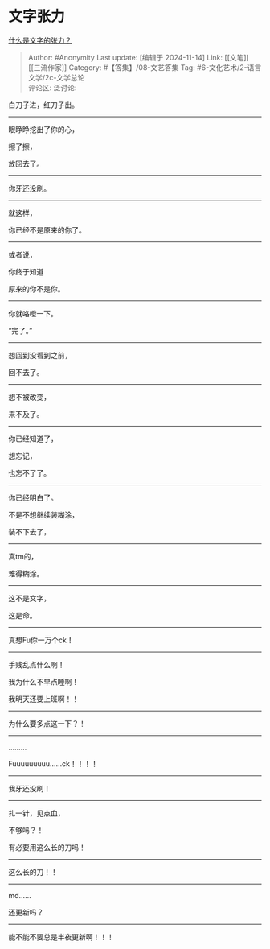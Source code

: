 # 文字张力
[什么是文字的张力？](https://www.zhihu.com/question/20815158/answer/1344519035)

> Author: #Anonymity
> Last update: [编辑于 2024-11-14]
> Link: [[文笔]] [[三流作家]]
> Category: #【答集】/08-文艺答集
> Tag: #6-文化艺术/2-语言文学/2c-文学总论  
> 评论区:
> 泛讨论:

白刀子进，红刀子出。

--------------------

眼睁睁挖出了你的心，

擦了擦，

放回去了。

--------------------

你牙还没刷。

--------------------

就这样，

你已经不是原来的你了。

--------------------

或者说，

你终于知道

原来的你不是你。

--------------------

你就咯噔一下。

“完了。”

--------------------

想回到没看到之前，

回不去了。

--------------------

想不被改变，

来不及了。

--------------------

你已经知道了，

想忘记，

也忘不了了。

--------------------

你已经明白了。

不是不想继续装糊涂，

装不下去了，

--------------------

真tm的，

难得糊涂。

--------------------

这不是文字，

这是命。

--------------------

真想Fu你一万个ck！

--------------------

手贱乱点什么啊！

我为什么不早点睡啊！

我明天还要上班啊！！

--------------------

为什么要多点这一下？！

--------------------

………

Fuuuuuuuuu……ck！！！！

--------------------

我牙还没刷！

--------------------

扎一针，见点血，

不够吗？！

有必要用这么长的刀吗！

--------------------

这么长的刀！！

--------------------

md……

还更新吗？

--------------------

能不能不要总是半夜更新啊！！！